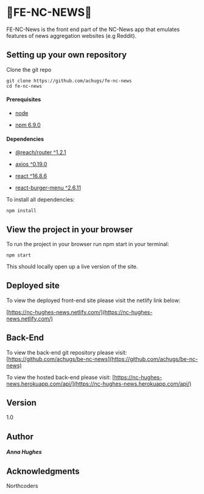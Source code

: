 # :star2:**FE-NC-NEWS**:star2:

FE-NC-News is the front end part of the NC-News app that emulates features of news aggregation websites (e.g Reddit).

## Setting up your own repository

Clone the git repo

```
git clone https://github.com/achugs/fe-nc-news
cd fe-nc-news
```

#### Prerequisites

- [node](https://nodejs.org/en/)

- [npm 6.9.0](https://www.npmjs.com/package/npm/v/6.9.0)

#### Dependencies

- [@reach/router ^1.2.1](https://reach.tech/router)

- [axios ^0.19.0](https://github.com/axios/axios)

- [react ^16.8.6](https://reactjs.org/)

- [react-burger-menu ^2.6.11](https://github.com/negomi/react-burger-menu)

To install all dependencies:

```
npm install
```

## View the project in your browser

To run the project in your browser run npm start in your terminal:

```
npm start
```

This should locally open up a live version of the site.

## Deployed site

To view the deployed front-end site please visit the netlify link below:

[https://nc-hughes-news.netlify.com/](https://nc-hughes-news.netlify.com/)

## Back-End

To view the back-end git repository please visit:
[https://github.com/achugs/be-nc-news](https://github.com/achugs/be-nc-news)

To view the hosted back-end please visit:
[https://nc-hughes-news.herokuapp.com/api/](https://nc-hughes-news.herokuapp.com/api/)

## Version

1.0

## Author

##### Anna Hughes

## Acknowledgments

Northcoders
